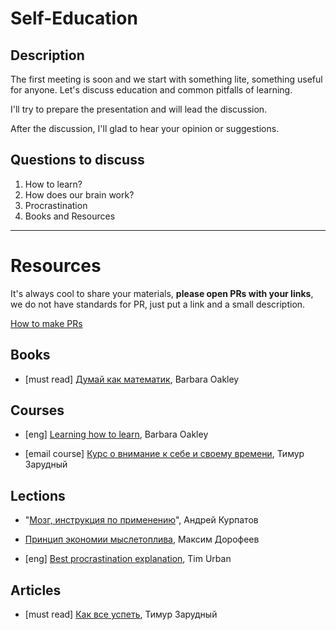 # Self-Education

## Description

The first meeting is soon and we start with something lite, something useful for anyone. Let's discuss education and common pitfalls of learning.

I'll try to prepare the presentation and will lead the discussion. 

After the discussion, I'll glad to hear your opinion or suggestions.


## Questions to discuss
1. How to learn?
2. How does our brain work?
3. Procrastination
3. Books and Resources

---

# Resources

It's always cool to share your materials, **please open PRs with your links**, we do not have standards for PR, just put a link and a small description.

[How to make PRs](https://help.github.com/articles/creating-a-pull-request/)

## Books

* [must read] [Думай как математик](https://www.ozon.ru/context/detail/id/33253422/), Barbara Oakley


## Courses

* [eng] [Learning how to learn](https://ru.coursera.org/learn/learning-how-to-learn), Barbara Oakley

* [email course] [Курс о внимание к себе и своему времени](http://www.niceandeasy.me/daily/course01-invitation#), Тимур Зарудный


## Lections

* "[Мозг, инструкция по применению](https://www.youtube.com/watch?v=953uZgYNj9g)", Андрей Курпатов

* [Принцип экономии мыслетоплива](https://www.youtube.com/watch?v=fWR5SFhBUWc), Максим Дорофеев

* [eng] [Best procrastination explanation](https://waitbutwhy.com/2016/03/my-ted-talk.html),  Tim Urban


## Articles

* [must read] [Как все успеть](http://www.niceandeasy.me/daily/how-to-succeed), Тимур Зарудный
